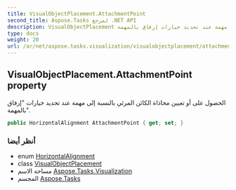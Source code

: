 ```yaml
---
title: VisualObjectPlacement.AttachmentPoint
second_title: Aspose.Tasks لمرجع .NET API
description: VisualObjectPlacement ملكية. الحصول على أو تعيين محاذاة الكائن المرئي بالنسبة إلى مهمة عند تحديد خيارات إرفاق بالمهمة.
type: docs
weight: 20
url: /ar/net/aspose.tasks.visualization/visualobjectplacement/attachmentpoint/
---
```

## VisualObjectPlacement.AttachmentPoint property

الحصول على أو تعيين محاذاة الكائن المرئي بالنسبة إلى مهمة عند تحديد خيارات "إرفاق بالمهمة".

```csharp
public HorizontalAlignment AttachmentPoint { get; set; }
```

### أنظر أيضا

* enum [HorizontalAlignment](../../horizontalalignment/)
* class [VisualObjectPlacement](../)
* مساحة الاسم [Aspose.Tasks.Visualization](../../visualobjectplacement/)
* المجسم [Aspose.Tasks](../../../)


